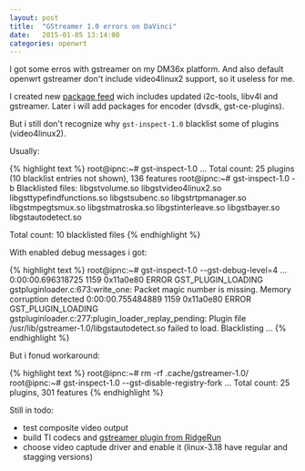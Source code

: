 ```yaml
---
layout: post
title:  "GStreamer 1.0 errors on DaVinci"
date:   2015-01-05 13:14:00
categories: openwrt
---
```


I got some erros with gstreamer on my DM36x platform.
And also default openwrt gstreamer don't include video4linux2 support, so it useless for me.

I created new [package feed][cwp] wich includes updated i2c-tools, libv4l and gstreamer.
Later i will add packages for encoder (dvsdk, gst-ce-plugins).

But i still don't recognize why `gst-inspect-1.0` blacklist some of plugins (video4linux2).

Usually:

{% highlight text %}
root@ipnc:~# gst-inspect-1.0
...
Total count: 25 plugins (10 blacklist entries not shown), 136 features
root@ipnc:~# gst-inspect-1.0 -b
Blacklisted files:
  libgstvolume.so
  libgstvideo4linux2.so
  libgsttypefindfunctions.so
  libgstsubenc.so
  libgstrtpmanager.so
  libgstmpegtsmux.so
  libgstmatroska.so
  libgstinterleave.so
  libgstbayer.so
  libgstautodetect.so

Total count: 10 blacklisted files
{% endhighlight %}


With enabled debug messages i got:

{% highlight text %}
root@ipnc:~# gst-inspect-1.0 --gst-debug-level=4
...
0:00:00.696318725  1159  0x11a0e80 ERROR     GST_PLUGIN_LOADING gstpluginloader.c:673:write_one: Packet magic number is missing. Memory corruption detected
0:00:00.755484889  1159  0x11a0e80 ERROR     GST_PLUGIN_LOADING gstpluginloader.c:277:plugin_loader_replay_pending: Plugin file /usr/lib/gstreamer-1.0/libgstautodetect.so failed to load. Blacklisting
...
{% endhighlight %}


But i fonud workaround:

{% highlight text %}
root@ipnc:~# rm -rf .cache/gstreamer-1.0/
root@ipnc:~# gst-inspect-1.0 --gst-disable-registry-fork
...
Total count: 25 plugins, 301 features
{% endhighlight %}


Still in todo:

- test composite video output
- build TI codecs and [gstreamer plugin from RidgeRun][gce]
- choose video captude driver and enable it (linux-3.18 have regular and stagging versions)


[cwp]: https://github.com/CamWRT/packages
[gce]: https://github.com/RidgeRun/gst-ce-plugin
